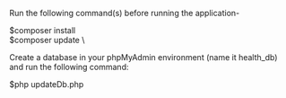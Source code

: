
Run the following command(s) before running the application-

$composer install \
$composer update \


Create a database in your phpMyAdmin environment (name it health_db) and run the following command:

$php updateDb.php


